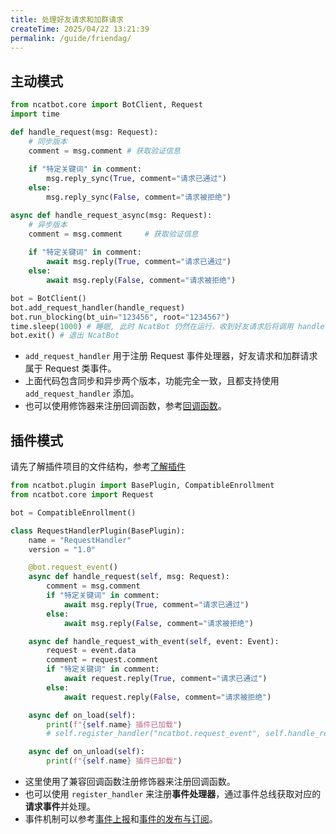 ```yaml
---
title: 处理好友请求和加群请求
createTime: 2025/04/22 13:21:39
permalink: /guide/friendag/
---
```


## 主动模式

```python
from ncatbot.core import BotClient, Request
import time

def handle_request(msg: Request):
    # 同步版本
    comment = msg.comment # 获取验证信息
    
    if "特定关键词" in comment:
        msg.reply_sync(True, comment="请求已通过")
    else:
        msg.reply_sync(False, comment="请求被拒绝")

async def handle_request_async(msg: Request):
    # 异步版本
    comment = msg.comment     # 获取验证信息
    
    if "特定关键词" in comment:
        await msg.reply(True, comment="请求已通过")
    else:
        await msg.reply(False, comment="请求被拒绝")

bot = BotClient()
bot.add_request_handler(handle_request)
bot.run_blocking(bt_uin="123456", root="1234567")
time.sleep(1000) # 睡眠, 此时 NcatBot 仍然在运行，收到好友请求后将调用 handle_request 函数
bot.exit() # 退出 NcatBot
```

- `add_request_handler` 用于注册 Request 事件处理器，好友请求和加群请求属于 Request 类事件。
- 上面代码包含同步和异步两个版本，功能完全一致，且都支持使用 `add_request_handler` 添加。
- 也可以使用修饰器来注册回调函数，参考[回调函数](../../3.%20事件处理/1.%20回调函数.md)。

## 插件模式

请先了解插件项目的文件结构，参考[了解插件](../../6.%20开发%20NcatBot%20插件/1.%20了解%20NcatBot%20插件.md)

```python
from ncatbot.plugin import BasePlugin, CompatibleEnrollment
from ncatbot.core import Request

bot = CompatibleEnrollment()

class RequestHandlerPlugin(BasePlugin):
    name = "RequestHandler"
    version = "1.0"

    @bot.request_event()
    async def handle_request(self, msg: Request):
        comment = msg.comment
        if "特定关键词" in comment:
            await msg.reply(True, comment="请求已通过")
        else:
            await msg.reply(False, comment="请求被拒绝")

    async def handle_request_with_event(self, event: Event):
        request = event.data
        comment = request.comment
        if "特定关键词" in comment:
            await request.reply(True, comment="请求已通过")
        else:
            await request.reply(False, comment="请求被拒绝")

    async def on_load(self):
        print(f"{self.name} 插件已加载")
        # self.register_handler("ncatbot.request_event", self.handle_request_with_event)

    async def on_unload(self):
        print(f"{self.name} 插件已卸载")
```

- 这里使用了兼容回调函数注册修饰器来注册回调函数。
- 也可以使用 `register_handler` 来注册**事件处理器**，通过事件总线获取对应的**请求事件**并处理。
- 事件机制可以参考[事件上报](../../3.%20事件处理/2.%20事件上报.md)和[事件的发布与订阅](../../6.%20开发%20NcatBot%20插件/3.%20插件的交互系统/3.1%20事件的发布和订阅.md)。